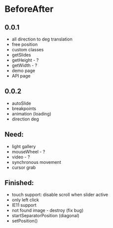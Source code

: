 # BeforeAfter
## 0.0.1
* all direction to deg translation
* free position
* custom classes
* getSlides
* getHeight - ?
* getWidth - ?
* demo page
* API page
## 0.0.2
* autoSlide
* breakpoints
* animation (loading)
* direction deg
## Need:
* light gallery
* mouseWheel - ?
* video - ?
* synchronous movement
* cursor grab

## Finished:
* touch support: disable scroll when slider active
* only left click
* IE11 support
* not found image - destroy (fix bug)
* startSeparatorPosition (diagonal)
* setPosition()
